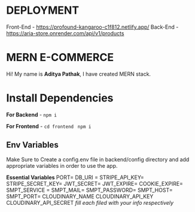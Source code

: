 # DEPLOYMENT
Front-End - https://profound-kangaroo-c1f812.netlify.app/
Back-End - https://aria-store.onrender.com/api/v1/products
# MERN E-COMMERCE 

Hi! My name is **Aditya Pathak**, I have created MERN stack.

# Install Dependencies

**For Backend** - `npm i`

**For Frontend** - `cd frontend` ` npm i`

## Env Variables

Make Sure to Create a config.env file in backend/config directory and add appropriate variables in order to use the app.

**Essential Variables**
PORT=
DB_URI =
STRIPE_API_KEY=
STRIPE_SECRET_KEY=
JWT_SECRET=
JWT_EXPIRE=
COOKIE_EXPIRE=
SMPT_SERVICE =
SMPT_MAIL=
SMPT_PASSWORD=
SMPT_HOST=
SMPT_PORT=
CLOUDINARY_NAME
CLOUDINARY_API_KEY
CLOUDINARY_API_SECRET
_fill each filed with your info respectively_
